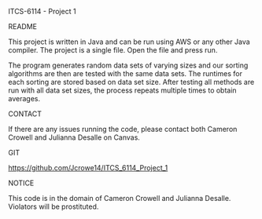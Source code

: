 ITCS-6114 - Project 1

README

  This project is written in Java and can be run using AWS or any other Java compiler. 
  The project is a single file. Open the file and press run.

  The program generates random data sets of varying sizes and our sorting algorithms
  are then are tested with the same data sets. The runtimes for each sorting are stored
  based on data set size. After testing all methods are run with all data set sizes, the
  process repeats multiple times to obtain averages.   

CONTACT

  If there are any issues running the code, please contact both Cameron Crowell and Julianna Desalle 
  on Canvas.

GIT

  https://github.com/Jcrowe14/ITCS_6114_Project_1

NOTICE
	
  This code is in the domain of Cameron Crowell and Julianna Desalle. Violators will be prostituted.                           
